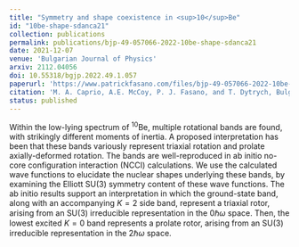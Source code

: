 ```yaml
---
title: "Symmetry and shape coexistence in <sup>10</sup>Be"
id: "10be-shape-sdanca21"
collection: publications
permalink: publications/bjp-49-057066-2022-10be-shape-sdanca21
date: 2021-12-07
venue: 'Bulgarian Journal of Physics'
arxiv: 2112.04056
doi: 10.55318/bgjp.2022.49.1.057
paperurl: 'https://www.patrickfasano.com/files/bjp-49-057066-2022-10be-shape-sdanca21_PREPRINT.pdf'
citation: 'M. A. Caprio, A.E. McCoy, P. J. Fasano, and T. Dytrych, Bulg. J. Phys. 49, 057066 (2022)'
status: published
---
```

Within the low-lying spectrum of <sup>10</sup>Be, multiple rotational bands
are found, with strikingly different moments of inertia. A proposed
interpretation has been that these bands variously represent triaxial rotation
and prolate axially-deformed rotation. The bands are well-reproduced in ab
initio no-core configuration interaction (NCCI) calculations. We use the
calculated wave functions to elucidate the nuclear shapes underlying these
bands, by examining the Elliott $\mathrm{SU}(3)$ symmetry content of these wave functions.
The ab initio results support an interpretation in which the ground-state band,
along with an accompanying $K=2$ side band, represent a triaxial rotor, arising
from an $\mathrm{SU}(3)$ irreducible representation in the $0\hbar\omega$ space. Then, the
lowest excited $K=0$ band represents a prolate rotor, arising from an $\mathrm{SU}(3)$
irreducible representation in the $2\hbar\omega$ space.
